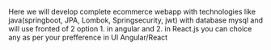 Here we will develop complete ecommerce webapp with technologies like java(springboot, JPA, Lombok, Springsecurity, jwt) with database mysql and 
will use fronted of 2 option 1. in angular and 2. in React.js you can choice any as per your prefference in UI Angular/React
